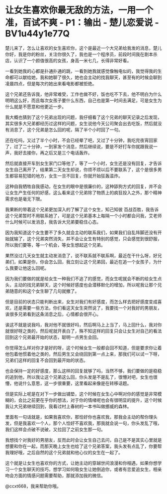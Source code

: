 # 让女生喜欢你最无敌的方法，一用一个准，百试不爽 - P1：输出 - 楚儿恋爱说 - BV1u44y1e77Q

楚儿来了，怎么让喜欢的女生喜欢你，这个是最近一个大兄弟给我发的消息，楚儿你好，我是你的粉丝，关注你很久了，我也是一个程序员，前段时间我在剧本杀店，认识了一个颜值很高的女孩，身高一米七几，长得非常好看。

一看到她我的心都是扑通扑通的跳，一看到她我就感觉像触电似的，我觉得我的生命都可以献给她，我和她聊了很久，她也会主动的找我聊天，甚至有的时候会聊到凌晨四点，但是每次约她出来看电影都被拒绝。

这个兄弟还告诉我，他非常难受，工作也做不好，饭也吃不下去，他不明白为什么明明这么好，而且每次女孩子要什么东西，自己也是第一时间去满足，可是女生为什么就是不愿意和他更近一步。

我大概也猜到了这个兄弟出现的问题，我仔细看了这个兄弟的聊天记录之后发现，其实很多大兄弟都经历过这样的问题，女生说他今天公司聚会出去吃饭，然后就没有消息了，这个兄弟是怎么回的呢，隔了半个小时回了一句。

还在吃吗，又过了半个小时，不会已经晕了吧，又过了十分钟，我吃完夜宵回家了，过了二十分钟，一到家发个消息，然后继续说，要是不好打车你就跟我说一声，我好去接你，再之后又是三个电话轰炸。

然后就直接开车到女生家门口等他了，等了一个小时，女生还是没有回复，才告诉女生自己离开了，结果第二天女生却说，你烦不烦以后不要联系了，这个是很多男生都容易犯错的地方，女生一旦不回复，你就开始狂轰滥炸。

这种自我牺牲自我感动，在女生的眼中是很廉价的，这种舔狗方式的回复，并不会让女生产生任何的好感，这么看来这个兄弟除了物质上的疯狂投入之外，那个精神需求也是毫无下限。

我果断的带着这个兄弟更加深入的了解了这个女生，知己知彼 百战百胜，我告诉这个兄弟暂时不用联系她了，可是这个兄弟基本上每隔一个小时都会问我，艾老师什么时候可以发消息，我告诉大兄弟要稳住心态。

因为我知道这个女生要不了多久就会主动的联系我们，如果我们自乱阵脚还没有开始就输了，这个兄弟突然消失，并不会让女生有特别的感觉，只会感觉到很舒服，所以我们要等，等一个机会，等女生想起这个兄弟。

果然没过几天女生就主动发消息了，说不联系就不联系啊，最近在干什么呀，好兄弟们，如果是你，你会怎么回，我立刻让这个兄弟回，最近在追一个女孩子，为什么我要让他这么回呢。

因为我们要做的就是给女生一种我们不追了的感觉，而女生呢就会不断的给女生点头，主动的找兄弟聊天，这个时候好感度也会潜移默化的增加，所以呢我让那个兄弟随意的和这个女生聊了几句就撤了。

但是目前的状态只能判断出来，女生对我们有好感度，而怎么样去把好感度变成喜欢，还是需要一些方法，你们看这天女生突然说了，我要找一个对我好的男朋友，诶很多兄弟看到这条消息之后，心情都会很开心。

诶这不就是说我吗，我对他不就很好吗，然后啊马上上当了，马上回什么，我对你就很好呀之类的，然后呢就开表白了，殊不知这样的回复只会让女生对自己的看法回到这个兄弟最开始的状态，聪明一点男生会回。

你觉得怎么样对你才是好的呀，这个时候女生一般都会回不知道，但是要求你让着他包着他惯着他之类的，然后男生又会绕回到第一点上来，那我们可以试一下呀，兄弟们这样的回复不会回到最开始的状态。

也会保持一定的好感度，那么这样的回复就够了吗，当然不够，我们要做的是稳稳的追到他，所以我让这个兄弟这么回，你头发是不是乱了，很懵对吧，女生也很懵，他说什么意思，这一步很重要，这里看起来像是在转移话题。

但是实际上呢是在对下一步做出铺垫，这个时候在女生心中啊对你的感觉是非常模糊的，会比之前更在乎你的想法，对于你的情绪呢也会有很明显的提升，这个时候我让大兄弟继续回到，我看过村上春树的一本书叫做挪威的森林。

里面有一句话就是，如果我喜欢你，那恰好你也喜欢我，那我会主动的帮你理头发，但是我喜欢一个人，那个人恰好不喜欢我，那我就会说一句，你头发乱了哦，我们这样会点破不说破，又拉回了之前女生那一句。

我想找个对我好的男朋友，反而此时会让女生自己去问，自己是不是其实心里就是想要和你在一起，而那天晚上女生也给了这个兄弟答案，我头发有点乱了，你要帮我理好哦，之后自然的这个兄弟就和他心仪的女生在一起了。

这个就是让女生也喜欢你的方式，让她主动的穿越世间浪漫和你相遇，如果你想学习一个女生聊天的技巧，想学习如何吸女生让她倒追你，或者有恋爱追女生，相亲吻会方面的情感问题需要帮助，那就添加我的微信。

@ccxt668，我来帮助你哦。